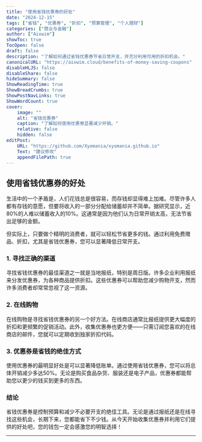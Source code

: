 ```yaml
---
title: "使用省钱优惠券的好处"
date: "2024-12-15"
tags: ["省钱", "优惠券", "折扣", "预算管理", "个人理财"]
categories: ["商业与金融"]
author: ["Aixwim"]
showToc: true
TocOpen: false
draft: false
description: "了解如何通过省钱优惠券节省日常开支，并充分利用可用的折扣机会。"
canonicalURL: "https://aixwim.cloud/benefits-of-money-saving-coupons"
disableHLJS: false
disableShare: false
hideSummary: false
ShowReadingTime: true
ShowBreadCrumbs: true
ShowPostNavLinks: true
ShowWordCount: true
cover:
    image: ""
    alt: "省钱优惠券"
    caption: "了解如何使用优惠券显著减少开销。"
    relative: false
    hidden: false
editPost:
    URL: "https://github.com/Xyomania/xyomania.github.io"
    Text: "建议修改"
    appendFilePath: true
---
```


## 使用省钱优惠券的好处

生活中的一个矛盾是，人们花钱总是很容易，而存钱却显得难上加难。尽管许多人都有存钱的意愿，但要将收入的一部分分配给储蓄却并不简单。据研究显示，近80%的人难以储蓄收入的10%。这通常是因为他们认为日常开销太高，无法节省出足够的金额。

但实际上，只要做个精明的消费者，就可以轻松节省更多的钱。通过利用免费赠品、折扣，尤其是省钱优惠券，您可以显著降低日常开支。

### **1. 寻找正确的渠道**

寻找省钱优惠券的最佳渠道之一就是当地报纸，特别是周日版。许多企业利用报纸来分发优惠券，为各种商品提供折扣。这些优惠券可以帮助您减少购物开支，然而许多消费者却常常忽视了这一资源。

### **2. 在线购物**

在线购物是寻找省钱优惠券的另一个好方法。在线商店通常比报纸提供更大幅度的折扣和更频繁的促销活动。此外，收集优惠券也更方便——只需订阅您喜欢的在线商店的邮件，您就可以定期收到独家折扣代码。

### **3. 优惠券是省钱的绝佳方式**

使用优惠券的最明显好处是可以显著降低账单。通过使用省钱优惠券，您可以将总体开销减少多达50%。无论是购买食品杂货、服装还是电子产品，优惠券都能帮助您以更少的钱买到更多的东西。

### **结论**

省钱优惠券是控制预算和减少不必要开支的绝佳工具。无论是通过报纸还是在线寻找这些机会，长期下来，您都能省下不少钱。从今天开始收集优惠券并利用它们提供的好处吧，您的钱包一定会感激您的明智选择！

---
